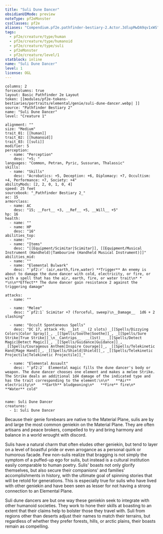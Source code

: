 ```yaml
---
title: "Suli Dune Dancer"
obsidianUIMode: preview
noteType: pf2eMonster
cssClasses: pf2e
aliases: "Compendium.pf2e.pathfinder-bestiary-2.Actor.3dlupMwDA9qv1xWS" 
tags:
  - pf2e/creature/type/human
  - pf2e/creature/type/humanoid
  - pf2e/creature/type/suli
  - pf2eMonster
  - pf2e/creature/level/1
statblock: inline
name: "Suli Dune Dancer"
level: 1
license: OGL
---
```


```statblock
columns: 2
forcecolumns: true
layout: Basic Pathfinder 2e Layout
token: [[modules/pf2e-tokens-bestiaries/portraits/elemental/genie/suli-dune-dancer.webp| ]]
source: "Pathfinder Bestiary 2"
name: "Suli Dune Dancer"
level: "Creature 1"

alignment: ""
size: "Medium"
trait_01: [[human]]
trait_02: [[humanoid]]
trait_03: [[suli]]
modifier: 5
perception:
  - name: "Perception"
    desc: "+5; "
languages: "Common, Petran, Pyric, Sussuran, Thalassic"
skills:
  - name: "Skills"
    desc: "Acrobatics: +5, Deception: +6, Diplomacy: +7, Occultism: +4, Performance: +7, Society: +4"
abilityMods: [2, 2, 0, 1, 0, 4]
speed: 25 feet
sourcebook: "_Pathfinder Bestiary 2_"
ac: 15
armorclass:
  - name: AC
    desc: "15; __Fort__ +3, __Ref__ +5, __Will__ +5"
hp: 16
health:
  - name: ""
  - name: HP
    desc: "16"
abilities_top:
  - name: ""
  - name: "Items"
    desc: "[[Equipment/Scimitar|Scimitar]], [[Equipment/Musical Instrument (Handheld)|Tambourine (Handheld Musical Instrument)]]"
abilities_mid:
  - name: ""
  - name: "Elemental Bulwark"
    desc: "`pf2:r` (air,earth,fire,water) **Trigger** An enemy is about to damage the dune dancer with cold, electricity, or fire, or with a spell that has the air, earth, fire, or water trait\n* * *\n\n**Effect** The dune dancer gain resistance 2 against the triggering damage"

attacks:
  - name: ""

  - name: "Melee"
    desc: "`pf2:1` Scimitar +7 (forceful, sweep)\n__Damage__  1d6 + 2 slashing"

  - name: "Occult Spontaneous Spells"
    desc: "DC 17, attack +9; __1st __ (2 slots) _[[Spells/Dizzying Colors|Color Spray]]_, _[[Spells/Soothe|Soothe]]_, _[[Spells/Sure Strike|True Strike]]_\n__Cantrips__  __(1st)__ _[[Spells/Detect Magic|Detect Magic]]_, _[[Spells/Guidance|Guidance]]_, _[[Spells/Courageous Anthem|Inspire Courage]]_, _[[Spells/Telekinetic Hand|Mage Hand]]_, _[[Spells/Shield|Shield]]_, _[[Spells/Telekinetic Projectile|Telekinetic Projectile]]_"

  - name: "Elemental Assault"
    desc: "`pf2:2`  Elemental magic fills the dune dancer's body or weapon. The dune dancer chooses one element and makes a melee Strike. The Strike deals an additional 1d4 damage of the indicated type and has the trait corresponding to the element:\n\n*   **Air** electricity\n*   **Earth** bludgeoning\n*   **Fire** fire\n*   **Water** cold"
 
```

```encounter-table
name: Suli Dune Dancer
creatures:
  - 1: Suli Dune Dancer
```



Because their genie forebears are native to the Material Plane, sulis are by and large the most common geniekin on the Material Plane. They are often artisans and peace brokers, compelled to try and bring harmony and balance in a world wrought with discord.

Sulis have a natural charm that often eludes other geniekin, but tend to layer on a level of boastful pride or even arrogance as a personal quirk or humorous facade. Few non-sulis realize that bragging is not simply the symptom of a puffed-up ego for sulis, but instead is a cultural institution easily comparable to human poetry. Sulis' boasts not only glorify themselves, but also secure their companions' and families' accomplishments in history, with the ultimate goal of spinning stories that will be retold for generations. This is especially true for sulis who have lived with other geniekin and have been seen as lesser for not having a strong connection to an Elemental Plane.

Suli dune dancers are but one way these geniekin seek to integrate with other humanoid societies. They work to hone their skills at boasting to an extent that their claims help to bolster those they travel with. Suli from regions other than deserts adjust their names to match their terrains, but regardless of whether they prefer forests, hills, or arctic plains, their boasts remain as compelling.
